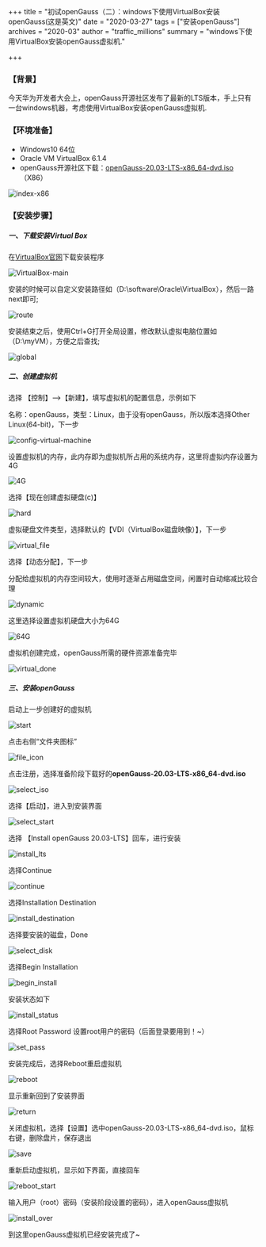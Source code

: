 +++
title = "初试openGauss（二）：windows下使用VirtualBox安装openGauss(这是英文)"
date = "2020-03-27"
tags = ["安装openGauss"]
archives = "2020-03"
author = "traffic_millions"
summary = "windows下使用VirtualBox安装openGauss虚拟机."

+++

### 【背景】
今天华为开发者大会上，openGauss开源社区发布了最新的LTS版本，手上只有一台windows机器，考虑使用VirtualBox安装openGauss虚拟机.

### 【环境准备】

- Windows10 64位
- Oracle VM VirtualBox 6.1.4
- openGauss开源社区下载：[openGauss-20.03-LTS-x86_64-dvd.iso](https://repo.openGauss.org/openGauss-20.03-LTS/ISO/x86_64/openGauss-20.03-LTS-x86_64-dvd.iso)  （X86）

![index-x86](../2020-03-27-VirtualBox-media/index-x86.png "index-x86.png")

### 【安装步骤】

##### 一、下载安装Virtual Box

在[VirtualBox官网](https://www.virtualbox.org/wiki/Downloads)下载安装程序

![VirtualBox-main](../2020-03-27-VirtualBox-media/VirtualBox-main.png "VirtualBox-main.png")

安装的时候可以自定义安装路径如（D:\software\Oracle\VirtualBox），然后一路next即可;

![route](../2020-03-27-VirtualBox-media/route.png "route.png")

安装结束之后，使用Ctrl+G打开全局设置，修改默认虚拟电脑位置如（D:\myVM），方便之后查找;

![global](../2020-03-27-VirtualBox-media/global.png "global.png")

##### 二、创建虚拟机

选择 【控制】-->【新建】，填写虚拟机的配置信息，示例如下

名称：openGauss，类型：Linux，由于没有openGauss，所以版本选择Other Linux(64-bit)，下一步

![config-virtual-machine](../2020-03-27-VirtualBox-media/config-virtual-machine.png "config-virtual-machine.png")

设置虚拟机的内存，此内存即为虚拟机所占用的系统内存，这里将虚拟内存设置为4G

![4G](../2020-03-27-VirtualBox-media/4G.png "4G.png")

选择【现在创建虚拟硬盘(c)】

![hard](../2020-03-27-VirtualBox-media/hard.png "hard.png")

虚拟硬盘文件类型，选择默认的【VDI（VirtualBox磁盘映像）】，下一步

![virtual_file](../2020-03-27-VirtualBox-media/virtual_file.png "virtual_file.png")

选择【动态分配】，下一步

分配给虚拟机的内存空间较大，使用时逐渐占用磁盘空间，闲置时自动缩减比较合理

![dynamic](../2020-03-27-VirtualBox-media/dynamic.png "dynamic.png")

这里选择设置虚拟机硬盘大小为64G 

![64G](../2020-03-27-VirtualBox-media/64G.png "64G.png")

虚拟机创建完成，openGauss所需的硬件资源准备完毕 

![virtual_done](../2020-03-27-VirtualBox-media/virtual_done.png "virtual_done.png")

##### 三、安装openGauss

启动上一步创建好的虚拟机 

![start](../2020-03-27-VirtualBox-media/start.png "start.png")

点击右侧“文件夹图标”

![file_icon](../2020-03-27-VirtualBox-media/file_icon.png "file_icon.png")

点击注册，选择准备阶段下载好的**openGauss-20.03-LTS-x86_64-dvd.iso**

![select_iso](../2020-03-27-VirtualBox-media/select_iso.png "select_iso.png")

选择【启动】，进入到安装界面

![select_start](../2020-03-27-VirtualBox-media/select_start.png "select_start")

选择 【Install openGauss 20.03-LTS】回车，进行安装  

![install_lts](../2020-03-27-VirtualBox-media/install_lts.png "install_lts.png")

选择Continue

![continue](../2020-03-27-VirtualBox-media/continue.png "continue.png")

选择Installation Destination

![install_destination](../2020-03-27-VirtualBox-media/install_destination.png "install_destination.png")

选择要安装的磁盘，Done

![select_disk](../2020-03-27-VirtualBox-media/select_disk.png "select_disk.png")

选择Begin Installation

![begin_install](../2020-03-27-VirtualBox-media/begin_install.png "begin_install.png")

安装状态如下

![install_status](../2020-03-27-VirtualBox-media/install_status.png "install_status.png")

选择Root Password 设置root用户的密码（后面登录要用到！~）

![set_pass](../2020-03-27-VirtualBox-media/set_pass.png "set_pass.png")

安装完成后，选择Reboot重启虚拟机

![reboot](../2020-03-27-VirtualBox-media/reboot.png "reboot.png")

显示重新回到了安装界面

![return](../2020-03-27-VirtualBox-media/return.png "return.png")

关闭虚拟机，选择【设置】选中openGauss-20.03-LTS-x86_64-dvd.iso，鼠标右键，删除盘片，保存退出

![save](../2020-03-27-VirtualBox-media/save.png "save.png")

重新启动虚拟机，显示如下界面，直接回车

![reboot_start](../2020-03-27-VirtualBox-media/reboot_start.png "reboot_start.png")

输入用户（root）密码（安装阶段设置的密码），进入openGauss虚拟机

![install_over](../2020-03-27-VirtualBox-media/install_over.png "install_over.png")

到这里openGauss虚拟机已经安装完成了~